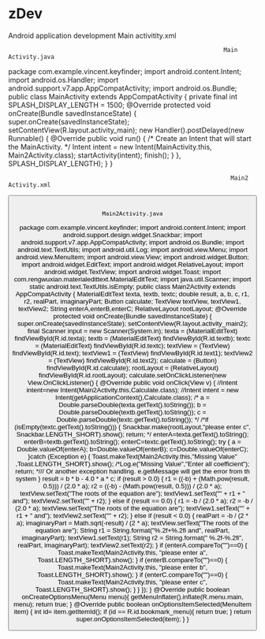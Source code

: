 # zDev
Android application development 
                                                    Main activitity.xml
<?xml version="1.0" encoding="utf-8"?> <LinearLayout     xmlns:android="http://schemas.android.com/apk/res/android"     xmlns:app="http://schemas.android.com/apk/res-auto"     xmlns:tools="http://schemas.android.com/tools"     android:layout_width="match_parent"     android:layout_height="match_parent"     android:background="@drawable/formular"     tools:context="com.example.vincent.keyfinder.MainActivity">      <TextView         android:layout_width="match_parent"         android:layout_height="wrap_content"         android:text="Root of equation finder"         android:background="#f0f8ff"         android:textAlignment="center"         android:textSize="35sp"         android:textColor="#cc263c"         />  </LinearLayout>

                                                                 Main Activity.java
package com.example.vincent.keyfinder;  import android.content.Intent; import android.os.Handler; import android.support.v7.app.AppCompatActivity; import android.os.Bundle;  public class MainActivity extends AppCompatActivity {     private final int SPLASH_DISPLAY_LENGTH = 1500;      @Override     protected void onCreate(Bundle savedInstanceState) {         super.onCreate(savedInstanceState);         setContentView(R.layout.activity_main);         new Handler().postDelayed(new Runnable() {             @Override             public void run() {                 /* Create an Intent that will start the MainActivity. */                 Intent intent = new Intent(MainActivity.this, Main2Activity.class);                 startActivity(intent);                 finish();             }         }, SPLASH_DISPLAY_LENGTH);      } }







                                                                   Main2 Activity.xml
<?xml version="1.0" encoding="utf-8"?> <RelativeLayout     xmlns:android="http://schemas.android.com/apk/res/android"     xmlns:app="http://schemas.android.com/apk/res-auto"     xmlns:tools="http://schemas.android.com/tools"     android:layout_width="match_parent"     android:id="@+id/rootLayout"     android:layout_height="match_parent"     android:background="#f0f8ff"     tools:context="com.example.vincent.keyfinder.Main2Activity">  <LinearLayout      android:layout_margin="20dp"     android:orientation="vertical"     android:layout_width="match_parent"     android:layout_height="wrap_content"     >     <TextView         android:layout_gravity="center"         android:layout_width="wrap_content"         android:layout_height="match_parent"         android:textAlignment="center"         android:text="Enter Coefficients"         android:textSize="25sp"         android:textColor="#cc263c"/>      <com.rengwuxian.materialedittext.MaterialEditText         android:layout_gravity="center"         android:id="@+id/texta"         android:hint="enter a"         android:inputType="numberDecimal|numberSigned"           android:text=""         android:textColor="@color/colorPrimary"         android:textColorHint="@color/colorPrimary"         android:textSize="30sp"         android:layout_width="match_parent"         android:layout_height="wrap_content"          app:met_singleLineEllipsis="true"         app:met_baseColor="@color/colorPrimaryDark"         app:met_floatingLabel="highlight"         app:met_primaryColor="@color/colorPrimary"         />     <com.rengwuxian.materialedittext.MaterialEditText         android:layout_gravity="center"         android:id="@+id/textb"         android:hint="enter b"         android:inputType="numberDecimal|numberSigned"           android:text=""         android:textColor="@color/colorPrimary"         android:textColorHint="@color/colorPrimary"         android:textSize="30sp"         android:layout_width="match_parent"         android:layout_height="wrap_content"          app:met_singleLineEllipsis="true"         app:met_baseColor="@color/colorPrimaryDark"         app:met_floatingLabel="highlight"         app:met_primaryColor="@color/colorPrimary"         />     <com.rengwuxian.materialedittext.MaterialEditText         android:layout_gravity="center"         android:id="@+id/textc"         android:hint="enter c"         android:inputType="numberDecimal|numberSigned"           android:text=""         android:textColor="@color/colorPrimary"         android:textColorHint="@color/colorPrimary"         android:textSize="30sp"         android:layout_width="match_parent"         android:layout_height="wrap_content"          app:met_singleLineEllipsis="true"         app:met_baseColor="@color/colorPrimaryDark"         app:met_floatingLabel="highlight"         app:met_primaryColor="@color/colorPrimary"         />      <Button         android:id="@+id/calculate"         android:layout_gravity="center"         android:layout_marginTop="15dp"         android:layout_width="match_parent"         android:layout_height="50dp"         android:textSize="30sp"         android:text="calculate"         android:background="@color/colorPrimary"         android:textColor="#cc263c"         />      <GridLayout         android:layout_width="match_parent"         android:layout_height="wrap_content"         android:orientation="vertical"         android:layout_gravity="center"         android:columnCount="3"         android:layout_marginTop="15dp"         android:background="@drawable/rounded_edittext"         android:rowCount="3"         android:padding="0dp">          <TextView             android:id="@+id/text"             android:layout_width="match_parent"             android:layout_height="wrap_content"             android:textColor="#c15216"             android:gravity="center"             android:textSize="20sp"/>         <TextView             android:layout_marginTop="6dp"             android:id="@+id/text1"             android:layout_width="match_parent"             android:layout_height="wrap_content"             android:layout_marginLeft="30dp"             android:textColor="#000"             />         <TextView             android:id="@+id/text2"             android:layout_width="match_parent"             android:layout_height="wrap_content"             android:layout_marginTop="6dp"             android:layout_marginLeft="30dp"             android:textColor="#000"            />       </GridLayout>    </LinearLayout> </RelativeLayout>

                                                                  Main2Activity.java
package com.example.vincent.keyfinder;  import android.content.Intent; import android.support.design.widget.Snackbar; import android.support.v7.app.AppCompatActivity; import android.os.Bundle; import android.text.TextUtils; import android.util.Log; import android.view.Menu; import android.view.MenuItem; import android.view.View; import android.widget.Button; import android.widget.EditText; import android.widget.RelativeLayout; import android.widget.TextView; import android.widget.Toast;   import com.rengwuxian.materialedittext.MaterialEditText;  import java.util.Scanner;  import static android.text.TextUtils.isEmpty;  public class Main2Activity extends AppCompatActivity {     MaterialEditText texta, textb, textc;     double result, a, b, c, r1, r2, realPart, imaginaryPart;     Button calculate;     TextView textView, textView1, textView2;     String enterA,enterB,enterC;      RelativeLayout rootLayout;      @Override     protected void onCreate(Bundle savedInstanceState) {         super.onCreate(savedInstanceState);         setContentView(R.layout.activity_main2);         final Scanner input = new Scanner(System.in);          texta = (MaterialEditText) findViewById(R.id.texta);         textb = (MaterialEditText) findViewById(R.id.textb);         textc = (MaterialEditText) findViewById(R.id.textc);         textView = (TextView) findViewById(R.id.text);         textView1 = (TextView) findViewById(R.id.text1);         textView2 = (TextView) findViewById(R.id.text2);         calculate = (Button) findViewById(R.id.calculate);         rootLayout = (RelativeLayout) findViewById(R.id.rootLayout);         calculate.setOnClickListener(new View.OnClickListener() {             @Override             public void onClick(View v) {                 //Intent intent=new Intent(Main2Activity.this,Calculate.class);                 //Intent intent = new Intent(getApplicationContext(),Calculate.class);                /* a = Double.parseDouble(texta.getText().toString());                  b = Double.parseDouble(textb.getText().toString());                   c = Double.parseDouble(textc.getText().toString()); */                 /*if (isEmpty(textc.getText().toString())) {                     Snackbar.make(rootLayout,"please enter c", Snackbar.LENGTH_SHORT).show();                      return; */                 enterA=texta.getText().toString();                 enterB=textb.getText().toString();                 enterC=textc.getText().toString();                  try {                     a = Double.valueOf(enterA);                     b=Double.valueOf(enterB);                     c=Double.valueOf(enterC);                 }catch (Exception e)                 {                    Toast.makeText(Main2Activity.this,"Missing Value" ,Toast.LENGTH_SHORT).show();                     /*Log.e("Missing Value","Enter all coefficient");                     return; */// Or another exception handling. e.getMessage will get the error from th system                 }                          result = b * b - 4.0 * a * c;                 if (result > 0.0) {                     r1 = ((-b) + (Math.pow(result, 0.5))) / (2.0 * a);                     r2 = ((-b) - (Math.pow(result, 0.5))) / (2.0 * a);                     textView.setText("The roots of the equation are");                     textView1.setText("" + r1 + " and");                     textView2.setText("" + r2);                   } else if (result == 0.0) {                     r1 = -b / (2.0 * a);                     r2 = -b / (2.0 * a);                     textView.setText("The roots of the equation are");                     textView1.setText("" + r1 + " and");                     textView2.setText("" + r2);                  } else if (result < 0.0) {                     realPart = -b / (2 * a);                     imaginaryPart = Math.sqrt(-result) / (2 * a);                     textView.setText("The roots of the equation are");                     String r1 = String.format("%.2f+%.2fi and", realPart, imaginaryPart);                      textView1.setText(r1);                     String r2 = String.format(" %.2f-%.2fi", realPart, imaginaryPart);                     textView2.setText(r2);                   }                  if (enterA.compareTo("")==0) {                     Toast.makeText(Main2Activity.this, "please enter a", Toast.LENGTH_SHORT).show();                   }                 if (enterB.compareTo("")==0) {                     Toast.makeText(Main2Activity.this, "please enter b", Toast.LENGTH_SHORT).show();                   }                 if (enterC.compareTo("")==0) {                     Toast.makeText(Main2Activity.this, "please enter c", Toast.LENGTH_SHORT).show();                   }                              }         });       }      @Override     public boolean onCreateOptionsMenu(Menu menu){          getMenuInflater().inflate(R.menu.main, menu);          return true;      }      @Override     public boolean onOptionsItemSelected(MenuItem item) {         int id= item.getItemId();         if (id == R.id.bookmark_menu){             return true;         }         return super.onOptionsItemSelected(item);      }  }

